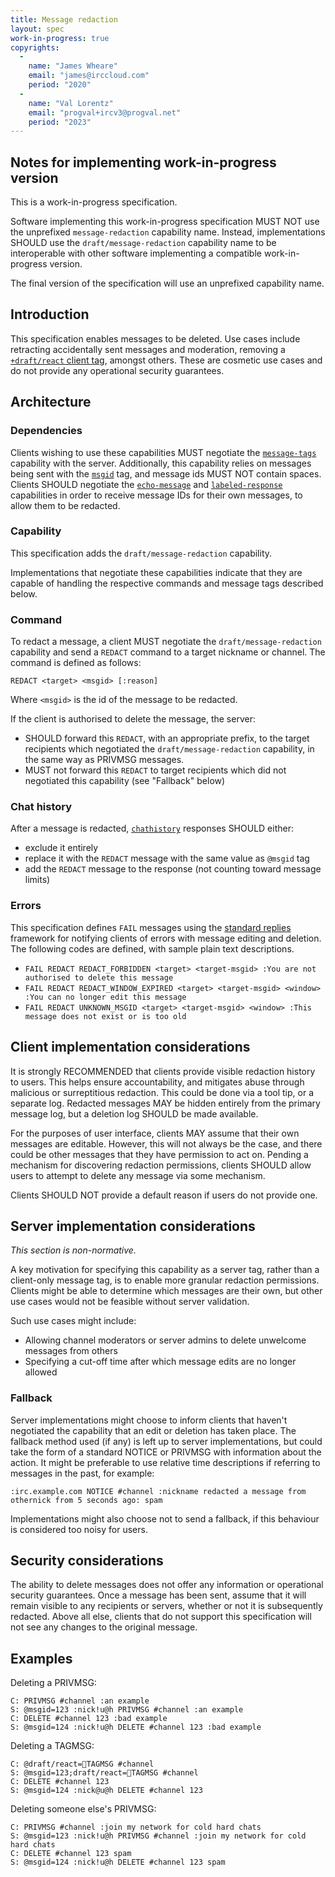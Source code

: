```yaml
---
title: Message redaction
layout: spec
work-in-progress: true
copyrights:
  -
    name: "James Wheare"
    email: "james@irccloud.com"
    period: "2020"
  -
    name: "Val Lorentz"
    email: "progval+ircv3@progval.net"
    period: "2023"
---
```


## Notes for implementing work-in-progress version

This is a work-in-progress specification.

Software implementing this work-in-progress specification MUST NOT use the
unprefixed `message-redaction` capability name.
Instead, implementations SHOULD use the `draft/message-redaction` capability
name to be interoperable with other software implementing a compatible
work-in-progress version.

The final version of the specification will use an unprefixed capability name.

## Introduction

This specification enables messages to be deleted.
Use cases include retracting accidentally sent messages and moderation,
removing a [`+draft/react` client tag][], amongst others.
These are cosmetic use cases and do not provide any operational security
guarantees.

## Architecture

### Dependencies

Clients wishing to use these capabilities MUST negotiate the [`message-tags`][]
capability with the server.
Additionally, this capability relies on messages being sent with the
[`msgid`][] tag, and message ids MUST NOT contain spaces.
Clients SHOULD negotiate the [`echo-message`][] and [`labeled-response`][]
capabilities in order to receive message IDs for their own messages, to allow
them to be redacted.


### Capability

This specification adds the `draft/message-redaction` capability.

Implementations that negotiate these capabilities indicate that they are
capable of handling the respective commands and message tags described below.


### Command

To redact a message, a client MUST negotiate the `draft/message-redaction`
capability and send a `REDACT` command to a target nickname or channel.
The command is defined as follows:

    REDACT <target> <msgid> [:reason]

Where `<msgid>` is the id of the message to be redacted.

If the client is authorised to delete the message, the server:

* SHOULD forward this `REDACT`, with an appropriate prefix, to the target
  recipients which negotiated the `draft/message-redaction` capability, in the
  same way as PRIVMSG messages.
* MUST not forward this `REDACT` to target recipients which did not negotiated
  this capability (see "Fallback" below)

### Chat history

After a message is redacted, [`chathistory`][] responses SHOULD either:

* exclude it entirely
* replace it with the `REDACT` message with the same value as `@msgid` tag
* add the `REDACT` message to the response (not counting toward message limits)

### Errors

This specification defines `FAIL` messages using the [standard replies][]
framework for notifying clients of errors with message editing and deletion.
The following codes are defined, with sample plain text descriptions.

* `FAIL REDACT REDACT_FORBIDDEN <target> <target-msgid> :You are not authorised to delete this message`
* `FAIL REDACT REDACT_WINDOW_EXPIRED <target> <target-msgid> <window> :You can no longer edit this message`
* `FAIL REDACT UNKNOWN_MSGID <target> <target-msgid> <window> :This message does not exist or is too old`

## Client implementation considerations

It is strongly RECOMMENDED that clients provide visible redaction history to users.
This helps ensure accountability, and mitigates abuse through malicious or
surreptitious redaction. This could be done via a tool tip, or a separate log.
Redacted messages MAY be hidden entirely from the primary message log,
but a deletion log SHOULD be made available.

For the purposes of user interface, clients MAY assume that their own messages
are editable.
However, this will not always be the case, and there could be other messages
that they have permission to act on.
Pending a mechanism for discovering redaction permissions, clients SHOULD
allow users to attempt to delete any message via some mechanism.

Clients SHOULD NOT provide a default reason if users do not provide one.

## Server implementation considerations

*This section is non-normative.*

A key motivation for specifying this capability as a server tag, rather than
a client-only message tag, is to enable more granular redaction permissions.
Clients might be able to determine which messages are their own, but other
use cases would not be feasible without server validation.

Such use cases might include:

* Allowing channel moderators or server admins to delete unwelcome messages from others
* Specifying a cut-off time after which message edits are no longer allowed

### Fallback

Server implementations might choose to inform clients that haven't negotiated
the capability that an edit or deletion has taken place.
The fallback method used (if any) is left up to server implementations, but
could take the form of a standard NOTICE or PRIVMSG with information about the
action.
It might be preferable to use relative time descriptions if referring to
messages in the past, for example:

    :irc.example.com NOTICE #channel :nickname redacted a message from othernick from 5 seconds ago: spam

Implementations might also choose not to send a fallback, if this behaviour
is considered too noisy for users.

## Security considerations

The ability to delete messages does not offer any information or operational
security guarantees.
Once a message has been sent, assume that it will remain visible to any
recipients or servers, whether or not it is subsequently redacted.
Above all else, clients that do not support this specification will not see
any changes to the original message.

## Examples

Deleting a PRIVMSG:

    C: PRIVMSG #channel :an example
    S: @msgid=123 :nick!u@h PRIVMSG #channel :an example
    C: DELETE #channel 123 :bad example
    S: @msgid=124 :nick!u@h DELETE #channel 123 :bad example

Deleting a TAGMSG:

    C: @draft/react=🤞TAGMSG #channel
    S: @msgid=123;draft/react=🤞TAGMSG #channel
    C: DELETE #channel 123
    S: @msgid=124 :nick@u@h DELETE #channel 123

Deleting someone else's PRIVMSG:

    C: PRIVMSG #channel :join my network for cold hard chats
    S: @msgid=123 :nick!u@h PRIVMSG #channel :join my network for cold hard chats
    C: DELETE #channel 123 spam
    S: @msgid=124 :nick!u@h DELETE #channel 123 spam


[`echo-message`]: ../extensions/echo-message.html
[`+draft/react` client tag]: ../client-tags/react.html
[`labeled-response`]: ../extensions/labeled-response.html
[standard replies]: ../extensions/standard-replies.html
[`message-tags`]: ../extensions/message-tags.html
[`msgid`]: ../extensions/message-tags.html
[`chathistory`]: ../extensions/message-tags.html
